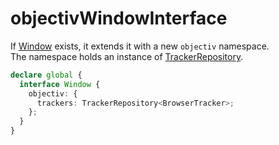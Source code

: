 # objectivWindowInterface

If [Window](https://developer.mozilla.org/en-US/docs/Web/API/Window) exists, it extends it with a new `objectiv` namespace.  
The namespace holds an instance of [TrackerRepository](/tracking/browser/api-reference/core/TrackerRepository.md).

```typescript
declare global {
  interface Window {
    objectiv: {
      trackers: TrackerRepository<BrowserTracker>;
    };
  }
}
```  

